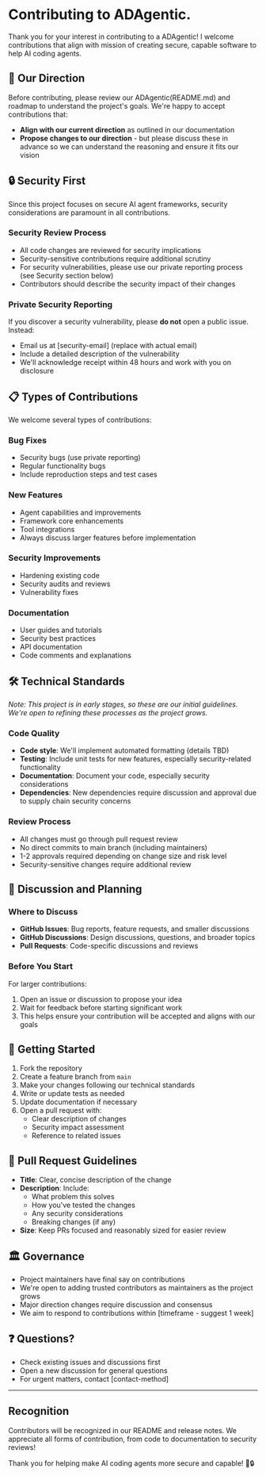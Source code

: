 # Contributing to ADAgentic.

Thank you for your interest in contributing to a ADAgentic! I welcome contributions that align with  mission of creating secure, capable software to help AI coding agents.

## 🎯 Our Direction

Before contributing, please review our ADAgentic(README.md)  and roadmap to understand the project's goals. We're happy to accept contributions that:

- **Align with our current direction** as outlined in our documentation
- **Propose changes to our direction** - but please discuss these in advance so we can understand the reasoning and ensure it fits our vision

## 🔒 Security First

Since this project focuses on secure AI agent frameworks, security considerations are paramount in all contributions.

### Security Review Process
- All code changes are reviewed for security implications
- Security-sensitive contributions require additional scrutiny
- For security vulnerabilities, please use our private reporting process (see Security section below)
- Contributors should describe the security impact of their changes

### Private Security Reporting
If you discover a security vulnerability, please **do not** open a public issue. Instead:
- Email us at [security-email] (replace with actual email)
- Include a detailed description of the vulnerability
- We'll acknowledge receipt within 48 hours and work with you on disclosure

## 📋 Types of Contributions

We welcome several types of contributions:

### Bug Fixes
- Security bugs (use private reporting)
- Regular functionality bugs
- Include reproduction steps and test cases

### New Features
- Agent capabilities and improvements
- Framework core enhancements
- Tool integrations
- Always discuss larger features before implementation

### Security Improvements
- Hardening existing code
- Security audits and reviews
- Vulnerability fixes

### Documentation
- User guides and tutorials
- Security best practices
- API documentation
- Code comments and explanations

## 🛠️ Technical Standards

*Note: This project is in early stages, so these are our initial guidelines. We're open to refining these processes as the project grows.*

### Code Quality
- **Code style**: We'll implement automated formatting (details TBD)
- **Testing**: Include unit tests for new features, especially security-related functionality
- **Documentation**: Document your code, especially security considerations
- **Dependencies**: New dependencies require discussion and approval due to supply chain security concerns

### Review Process
- All changes must go through pull request review
- No direct commits to main branch (including maintainers)
- 1-2 approvals required depending on change size and risk level
- Security-sensitive changes require additional review

## 💬 Discussion and Planning

### Where to Discuss
- **GitHub Issues**: Bug reports, feature requests, and smaller discussions
- **GitHub Discussions**: Design discussions, questions, and broader topics
- **Pull Requests**: Code-specific discussions and reviews

### Before You Start
For larger contributions:
1. Open an issue or discussion to propose your idea
2. Wait for feedback before starting significant work
3. This helps ensure your contribution will be accepted and aligns with our goals

## 🚀 Getting Started

1. Fork the repository
2. Create a feature branch from `main`
3. Make your changes following our technical standards
4. Write or update tests as needed
5. Update documentation if necessary
6. Open a pull request with:
   - Clear description of changes
   - Security impact assessment
   - Reference to related issues

## 📝 Pull Request Guidelines

- **Title**: Clear, concise description of the change
- **Description**: Include:
  - What problem this solves
  - How you've tested the changes
  - Any security considerations
  - Breaking changes (if any)
- **Size**: Keep PRs focused and reasonably sized for easier review

## 🏛️ Governance

- Project maintainers have final say on contributions
- We're open to adding trusted contributors as maintainers as the project grows
- Major direction changes require discussion and consensus
- We aim to respond to contributions within [timeframe - suggest 1 week]

## ❓ Questions?

- Check existing issues and discussions first
- Open a new discussion for general questions
- For urgent matters, contact [contact-method]

---

## Recognition

Contributors will be recognized in our README and release notes. We appreciate all forms of contribution, from code to documentation to security reviews!

Thank you for helping make AI coding agents more secure and capable! 🤖🔒

